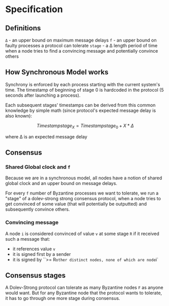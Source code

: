 # Specification

## Definitions

`Δ` - an upper bound on maximum message delays
`f` - an upper bound on faulty processes a protocol can tolerate
`stage` - a Δ length period of time when a node tries to find a convincing message and potentially convince others 

## How Synchronous Model works

Synchrony is enforced by each process starting with the current system's time. The timestamp of beginning of stage 0 is hardcoded in the protocol (5 seconds after launching a process).

Each subsequent stages' timestamps can be derived from this common knowledge by simple math (since protocol's expected message delay is also known):

$$Timestampstage_X = Timestampstage_0 + X *Δ$$

where Δ is an expected message delay

## Consensus

### Shared Global clock and `f`

Because we are in a synchronous model, all nodes have a notion of shared global clock and an upper bound on message delays.

For every `f` number of Byzantine processes we want to tolerate, we run a "stage" of a dolev-strong strong consensus protocol,
when a node tries to get convinced of some value (that will potentially be outputted) and subsequently convince others.

### Convincing message

A node `i` is considered convinced of value `v` at some stage `R` if it received such a message that:

- it references value `v`
- it is signed first by a sender
- it is signed by ``>= R` other distinct nodes, none of which are node `i`

## Consensus stages

A Dolev-Strong protocol can tolerate as many Byzantine nodes `F` as anyone would want. But for any Byzantine node that the protocol wants to tolerate, it has to go through one more stage during consensus.
